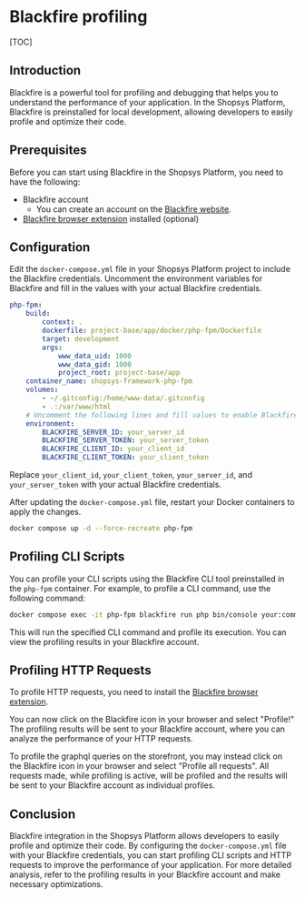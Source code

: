 # Blackfire profiling

[TOC]

## Introduction

Blackfire is a powerful tool for profiling and debugging that helps you to understand the performance of your application.
In the Shopsys Platform, Blackfire is preinstalled for local development, allowing developers to easily profile and optimize their code.

## Prerequisites

Before you can start using Blackfire in the Shopsys Platform, you need to have the following:

-   Blackfire account
    -   You can create an account on the [Blackfire website](https://blackfire.io/).
-   [Blackfire browser extension](https://docs.blackfire.io/integrations/browsers/index) installed (optional)

## Configuration

Edit the `docker-compose.yml` file in your Shopsys Platform project to include the Blackfire credentials.
Uncomment the environment variables for Blackfire and fill in the values with your actual Blackfire credentials.

```yaml
php-fpm:
    build:
        context: .
        dockerfile: project-base/app/docker/php-fpm/Dockerfile
        target: development
        args:
            www_data_uid: 1000
            www_data_gid: 1000
            project_root: project-base/app
    container_name: shopsys-framework-php-fpm
    volumes:
        - ~/.gitconfig:/home/www-data/.gitconfig
        - .:/var/www/html
    # Uncomment the following lines and fill values to enable Blackfire
    environment:
        BLACKFIRE_SERVER_ID: your_server_id
        BLACKFIRE_SERVER_TOKEN: your_server_token
        BLACKFIRE_CLIENT_ID: your_client_id
        BLACKFIRE_CLIENT_TOKEN: your_client_token
```

Replace `your_client_id`, `your_client_token`, `your_server_id`, and `your_server_token` with your actual Blackfire credentials.

After updating the `docker-compose.yml` file, restart your Docker containers to apply the changes.

```bash
docker compose up -d --force-recreate php-fpm
```

## Profiling CLI Scripts

You can profile your CLI scripts using the Blackfire CLI tool preinstalled in the `php-fpm` container.
For example, to profile a CLI command, use the following command:

```bash
docker compose exec -it php-fpm blackfire run php bin/console your:command
```

This will run the specified CLI command and profile its execution.
You can view the profiling results in your Blackfire account.

## Profiling HTTP Requests

To profile HTTP requests, you need to install the [Blackfire browser extension](https://docs.blackfire.io/integrations/browsers/index).

You can now click on the Blackfire icon in your browser and select "Profile!"
The profiling results will be sent to your Blackfire account, where you can analyze the performance of your HTTP requests.

To profile the graphql queries on the storefront, you may instead click on the Blackfire icon in your browser and select "Profile all requests".
All requests made, while profiling is active, will be profiled and the results will be sent to your Blackfire account as individual profiles.

## Conclusion

Blackfire integration in the Shopsys Platform allows developers to easily profile and optimize their code.
By configuring the `docker-compose.yml` file with your Blackfire credentials, you can start profiling CLI scripts and HTTP requests to improve the performance of your application.
For more detailed analysis, refer to the profiling results in your Blackfire account and make necessary optimizations.
